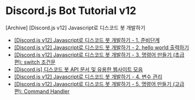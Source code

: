 # Discord.js Bot Tutorial v12

[Archive] [Discord.js v12] Javascript로 디스코드 봇 개발하기

- [[Discord.js v12] Javascript로 디스코드 봇 개발하기 - 1. 준비단계](https://blog.naver.com/rubiyh05/222652725203)
- [[Discord.js v12] Javascript로 디스코드 봇 개발하기 - 2. hello world 출력하기](https://blog.naver.com/rubiyh05/222652925808)
- [[Discord.js v12] Javascript로 디스코드 봇 개발하기 - 3. 명령어 만들기 (초급편): switch 조건문](https://blog.naver.com/rubiyh05/222657589221)
- [[Discord.js] 디스코드 봇 API 문서 및 유용한 웹사이트 모음](https://blog.naver.com/rubiyh05/222657656061)
- [[Discord.js v12] Javascript로 디스코드 봇 개발하기 - 4. 변수 관리](https://blog.naver.com/rubiyh05/222664770142)
- [[Discord.js v12] Javascript로 디스코드 봇 개발하기 - 5. 명령어 만들기 (고급편): Command Handler](https://blog.naver.com/rubiyh05/222665490520)
